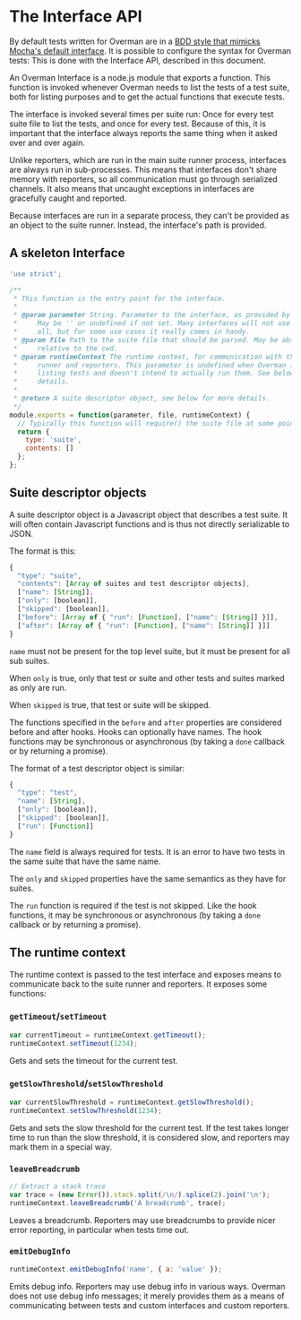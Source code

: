 # The Interface API

By default tests written for Overman are in a [BDD style that mimicks Mocha's
default interface](bdd_interface.md). It is possible to configure the syntax for
Overman tests: This is done with the Interface API, described in this document.

An Overman Interface is a node.js module that exports a function. This function
is invoked whenever Overman needs to list the tests of a test suite, both for
listing purposes and to get the actual functions that execute tests.

The interface is invoked several times per suite run: Once for every test suite
file to list the tests, and once for every test. Because of this, it is
important that the interface always reports the same thing when it asked over
and over again.

Unlike reporters, which are run in the main suite runner process, interfaces are
always run in sub-processes. This means that interfaces don't share memory with
reporters, so all communication must go through serialized channels. It also
means that uncaught exceptions in interfaces are gracefully caught and reported.

Because interfaces are run in a separate process, they can't be provided as an
object to the suite runner. Instead, the interface's path is provided.

## A skeleton Interface

```javascript
'use strict';

/**
 * This function is the entry point for the interface.
 *
 * @param parameter String. Parameter to the interface, as provided by the user.
 *     May be '' or undefined if not set. Many interfaces will not use this at
 *     all, but for some use cases it really comes in handy.
 * @param file Path to the suite file that should be parsed. May be absolute or
 *     relative to the cwd.
 * @param runtimeContext The runtime context, for communication with the suite
 *     runner and reporters. This parameter is undefined when Overman is only
 *     listing tests and doesn't intend to actually run them. See below for more
 *     details.
 *
 * @return A suite descriptor object, see below for more details.
 */
module.exports = function(parameter, file, runtimeContext) {
  // Typically this function will require() the suite file at some point
  return {
    type: 'suite',
    contents: []
  };
};
```

## Suite descriptor objects

A suite descriptor object is a Javascript object that describes a test suite. It
will often contain Javascript functions and is thus not directly serializable to
JSON.

The format is this:

```javascript
{
  "type": "suite",
  "contents": [Array of suites and test descriptor objects],
  ["name": [String]],
  ["only": [boolean]],
  ["skipped": [boolean]],
  ["before": [Array of { "run": [Function], ["name": [String]] }]],
  ["after": [Array of { "run": [Function], ["name": [String]] }]]
}
```

`name` must not be present for the top level suite, but it must be present for
all sub suites.

When `only` is true, only that test or suite and other tests and suites marked
as only are run.

When `skipped` is true, that test or suite will be skipped.

The functions specified in the `before` and `after` properties are considered
before and after hooks. Hooks can optionally have names. The hook functions may
be synchronous or asynchronous (by taking a `done` callback or by returning a
promise).

The format of a test descriptor object is similar:

```javascript
{
  "type": "test",
  "name": [String],
  ["only": [boolean]],
  ["skipped": [boolean]],
  ["run": [Function]]
}
```

The `name` field is always required for tests. It is an error to have two tests
in the same suite that have the same name.

The `only` and `skipped` properties have the same semantics as they have for
suites.

The `run` function is required if the test is not skipped. Like the hook
functions, it may be synchronous or asynchronous (by taking a `done` callback or
by returning a promise).

## The runtime context

The runtime context is passed to the test interface and exposes means to
communicate back to the suite runner and reporters. It exposes some functions:

### `getTimeout`/`setTimeout`

```javascript
var currentTimeout = runtimeContext.getTimeout();
runtimeContext.setTimeout(1234);
```

Gets and sets the timeout for the current test.

### `getSlowThreshold`/`setSlowThreshold`

```javascript
var currentSlowThreshold = runtimeContext.getSlowThreshold();
runtimeContext.setSlowThreshold(1234);
```

Gets and sets the slow threshold for the current test. If the test takes longer
time to run than the slow threshold, it is considered slow, and reporters may
mark them in a special way.

### `leaveBreadcrumb`

```javascript
// Extract a stack trace
var trace = (new Error()).stack.split(/\n/).splice(2).join('\n');
runtimeContext.leaveBreadcrumb('A breadcrumb', trace);
```

Leaves a breadcrumb. Reporters may use breadcrumbs to provide nicer error
reporting, in particular when tests time out.

### `emitDebugInfo`

```javascript
runtimeContext.emitDebugInfo('name', { a: 'value' });
```

Emits debug info. Reporters may use debug info in various ways. Overman does not
use debug info messages; it merely provides them as a means of communicating
between tests and custom interfaces and custom reporters.
